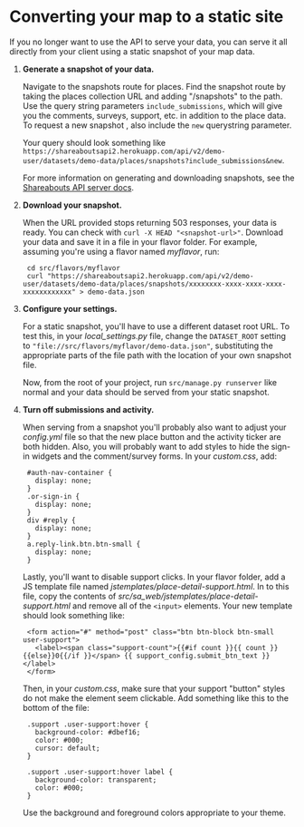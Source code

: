 Converting your map to a static site
====================================

If you no longer want to use the API to serve your data, you can serve it all
directly from your client using a static snapshot of your map data.

1. **Generate a snapshot of your data.**

   Navigate to the snapshots route for places. Find the snapshot route by taking
   the places collection URL and adding "/snapshots" to the path. Use the query
   string parameters `include_submissions`, which will give you the comments,
   surveys, support, etc. in addition to the place data. To request a new
   snapshot , also include the `new` querystring parameter.

   Your query should look something like `https://shareaboutsapi2.herokuapp.com/api/v2/demo-user/datasets/demo-data/places/snapshots?include_submissions&new`.

   For more information on generating and downloading snapshots, see the
   [Shareabouts API server docs](https://github.com/openplans/shareabouts-api/blob/master/doc/GETTING_YOUR_DATA.md).

2. **Download your snapshot.**

   When the URL provided stops returning 503 responses, your data is ready. You
   can check with `curl -X HEAD "<snapshot-url>"`. Download your data and save
   it in a file in your flavor folder. For example, assuming you're using a
   flavor named *myflavor*, run:

        cd src/flavors/myflavor
        curl "https://shareaboutsapi2.herokuapp.com/api/v2/demo-user/datasets/demo-data/places/snapshots/xxxxxxxx-xxxx-xxxx-xxxx-xxxxxxxxxxxx" > demo-data.json

3. **Configure your settings.**

   For a static snapshot, you'll have to use a different dataset root URL. To
   test this, in your *local_settings.py* file, change the `DATASET_ROOT`
   setting to `"file://src/flavors/myflavor/demo-data.json"`, substituting
   the appropriate parts of the file path with the location of your own snapshot
   file.

   Now, from the root of your project, run `src/manage.py runserver` like normal
   and your data should be served from your static snapshot.


4. **Turn off submissions and activity.**

   When serving from a snapshot you'll probably also want to adjust your *config.yml* file so that the new place button and the activity ticker are both hidden. Also, you will probably want to add styles to hide the sign-in widgets and the comment/survey forms. In your *custom.css*, add:

        #auth-nav-container {
          display: none;
        }
        .or-sign-in {
          display: none;
        }
        div #reply {
          display: none;
        }
        a.reply-link.btn.btn-small {
          display: none;
        }

   Lastly, you'll want to disable support clicks. In your flavor folder, add a
   JS template file named *jstemplates/place-detail-support.html*. In to this
   file, copy the contents of *src/sa_web/jstemplates/place-detail-support.html*
   and remove all of the `<input>` elements. Your new template should look
   something like:

        <form action="#" method="post" class="btn btn-block btn-small user-support">
          <label><span class="support-count">{{#if count }}{{ count }}{{else}}0{{/if }}</span> {{ support_config.submit_btn_text }}</label>
        </form>

   Then, in your *custom.css*, make sure that your support "button" styles do
   not make the element seem clickable. Add something like this to the bottom of
   the file:

        .support .user-support:hover {
          background-color: #dbef16;
          color: #000;
          cursor: default;
        }

        .support .user-support:hover label {
          background-color: transparent;
          color: #000;
        }

   Use the background and foreground colors appropriate to your theme.
